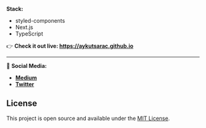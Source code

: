 **Stack:**
* styled-components
* Next.js
* TypeScript

👉 **Check it out live: https://aykutsarac.github.io**
<hr />

🎠 **Social Media:**
* **[Medium](https://aykutsarac.medium.com/)**
* **[Twitter](https://twitter.com/aykutsarach)**


## License

This project is open source and available under the [MIT License](LICENSE).
